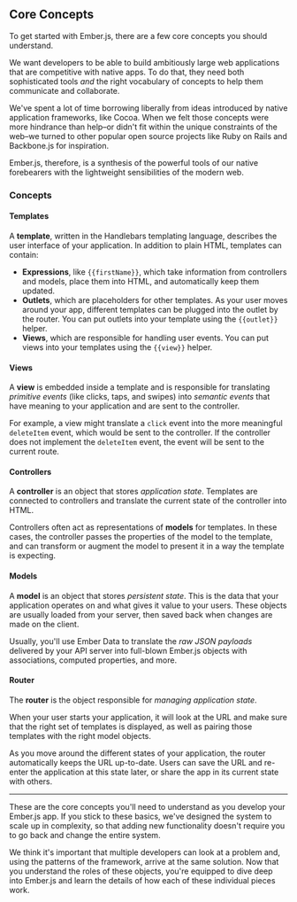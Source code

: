 ## Core Concepts

To get started with Ember.js, there are a few core concepts you
should understand.

We want developers to be able to build ambitiously large web
applications that are competitive with native apps. To do that, they
need both sophisticated tools *and* the right vocabulary of concepts to
help them communicate and collaborate.

We've spent a lot of time borrowing liberally from ideas introduced
by native application frameworks, like Cocoa. When we felt those
concepts were more hindrance than help–or didn't fit within the unique
constraints of the web–we turned to other popular open source projects
like Ruby on Rails and Backbone.js for inspiration.

Ember.js, therefore, is a synthesis of the powerful tools of our native
forebearers with the lightweight sensibilities of the modern web.

### Concepts

#### Templates

A **template**, written in the Handlebars templating language, describes
the user interface of your application. In addition to plain HTML,
templates can contain:

* **Expressions**, like `{{firstName}}`, which take information from
  controllers and models, place them into HTML, and automatically keep them
  updated.
* **Outlets**, which are placeholders for other templates. As your user
  moves around your app, different templates can be plugged into the
  outlet by the router. You can put outlets into your template using the
  `{{outlet}}` helper.
* **Views**, which are responsible for handling user events. You can put
  views into your templates using the `{{view}}` helper.

#### Views

A **view** is embedded inside a template and is responsible for
translating _primitive events_ (like clicks, taps, and swipes) into
_semantic events_ that have meaning to your application and are sent to
the controller.

For example, a view might translate a `click` event into the more
meaningful `deleteItem` event, which would be sent to the controller.
If the controller does not implement the `deleteItem` event, the event
will be sent to the current route.

#### Controllers

A **controller** is an object that stores _application state_. Templates
are connected to controllers and translate the current state of the
controller into HTML.

Controllers often act as representations of **models** for templates. In
these cases, the controller passes the properties of the model to the
template, and can transform or augment the model to present it in a way
the template is expecting.

#### Models

A **model** is an object that stores _persistent state_. This is the
data that your application operates on and what gives it value to your
users.  These objects are usually loaded from your server, then saved
back when changes are made on the client.

Usually, you'll use Ember Data to translate the _raw JSON payloads_
delivered by your API server into full-blown Ember.js objects with
associations, computed properties, and more.

#### Router

The **router** is the object responsible for _managing application state_.

When your user starts your application, it will look at the URL and make
sure that the right set of templates is displayed, as well as pairing
those templates with the right model objects.

As you move around the different states of your application, the
router automatically keeps the URL up-to-date. Users can save the URL
and re-enter the application at this state later, or share the app in
its current state with others.

---

These are the core concepts you'll need to understand as you develop
your Ember.js app. If you stick to these basics, we've designed the
system to scale up in complexity, so that adding new functionality
doesn't require you to go back and change the entire system.

We think it's important that multiple developers can look at a problem
and, using the patterns of the framework, arrive at the same solution.
Now that you understand the roles of these objects, you're equipped to
dive deep into Ember.js and learn the details of how each of these
individual pieces work.
